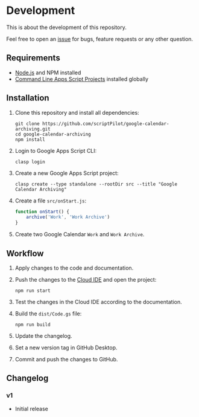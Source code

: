 # Development

This is about the development of this repository.

Feel free to open an [issue](https://github.com/scriptPilot/google-calendar-archiving/issues) for bugs, feature requests or any other question.

## Requirements

* [Node.js](https://nodejs.org/) and NPM installed
* [Command Line Apps Script Projects](https://github.com/google/clasp) installed globally

## Installation

1. Clone this repository and install all dependencies:

   ```
   git clone https://github.com/scriptPilot/google-calendar-archiving.git
   cd google-calendar-archiving
   npm install
   ```

2. Login to Google Apps Script CLI:

    ```
    clasp login
    ```
3. Create a new Google Apps Script project:

    ```
    clasp create --type standalone --rootDir src --title "Google Calendar Archiving"

4. Create a file `src/onStart.js`:

    ```js
    function onStart() {
        archive('Work', 'Work Archive')
    }
    ```

5. Create two Google Calendar `Work` and `Work Archive`.

## Workflow

1. Apply changes to the code and documentation.
2. Push the changes to the [Cloud IDE](https://script.google.com/) and open the project:

    ```
    npm run start
    ````
    
3. Test the changes in the Cloud IDE according to the documentation.
4. Build the `dist/Code.gs` file:

    ```
    npm run build
    ```

5. Update the changelog.
6. Set a new version tag in GitHub Desktop.
7. Commit and push the changes to GitHub.

## Changelog

### v1

- Initial release
